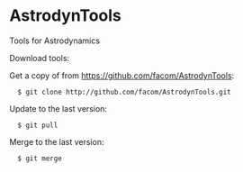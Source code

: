 AstrodynTools
=============

Tools for Astrodynamics

Download tools:

Get a copy of from https://github.com/facom/AstrodynTools:

      $ git clone http://github.com/facom/AstrodynTools.git

Update to the last version:
       
      $ git pull

Merge to the last version:

      $ git merge


